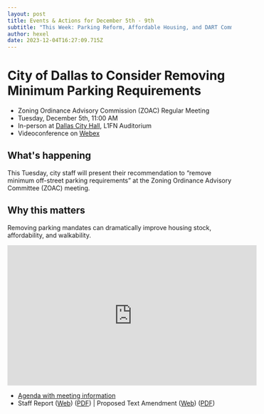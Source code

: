 ```yaml
---
layout: post
title: Events & Actions for December 5th - 9th
subtitle: "This Week: Parking Reform, Affordable Housing, and DART Community Meetings"
author: hexel
date: 2023-12-04T16:27:09.715Z
---
```

# City of Dallas to Consider Removing Minimum Parking Requirements
* Zoning Ordinance Advisory Commission (ZOAC) Regular Meeting
* Tuesday, December 5th, 11:00 AM
* In-person at [Dallas City Hall](https://maps.app.goo.gl/vTsyhN61vEE6Q8Xx8), L1FN Auditorium
* Videoconference on [Webex](https://bit.ly/zoac120523)

## What's happening

This Tuesday, city staff will present their recommendation to “remove minimum off-street parking requirements” at the Zoning Ordinance Advisory Committee (ZOAC) meeting.

## Why this matters

Removing parking mandates can dramatically improve housing stock, affordability, and walkability.

<iframe width="560" height="315" src="https://www.youtube.com/embed/Akm7ik-H_7U?si=MobQurNuhZ4Wp_pW" title="YouTube video player" frameborder="0" allow="accelerometer; autoplay; clipboard-write; encrypted-media; gyroscope; picture-in-picture; web-share" allowfullscreen></iframe>

* [Agenda with meeting information](https://dallascityhall.com/departments/pnv/Documents/120523_ZOAC%20Agenda.pdf)
* Staff Report ([Web](https://dallascityhall.com/departments/pnv/Pages/parking-code-amendment-report.aspx)) ([PDF](https://dallascityhall.com/departments/pnv/Documents/ZOAC%202023.12.05%20DCA190-002%20parking%20code%20report%20-%20corrected.pdf)) | Proposed Text Amendment ([Web](https://dallascityhall.com/departments/pnv/Pages/parking-code-amendment-text.aspx)) ([PDF](https://dallascityhall.com/departments/pnv/Documents/ZOAC%202023.12.05%20DCA%20190-002%20parking%20code%20amendment%20-%2051A%20-%20corrected.pdf))